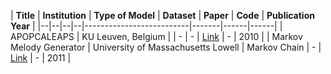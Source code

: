 | **Title** | **Institution** | **Type of Model** | **Dataset** | **Paper** | **Code** | **Publication Year** |
|--|--|--|--|--------------------------|-------|------|------|
| APOPCALEAPS | KU Leuven, Belgium | | - | - | [Link](https://citeseerx.ist.psu.edu/document?repid=rep1&type=pdf&doi=89f9ec84102de51636ad6df033acb59ac541f200) | - | 2010 |
| Markov Melody Generator | University of Massachusetts Lowell | Markov Chain | - | [Link](https://www.cs.uml.edu/ecg/uploads/AIfall11/SimoneHill.FinalPaper.MarkovMelodyGenerator.pdf) | - | 2011 |
